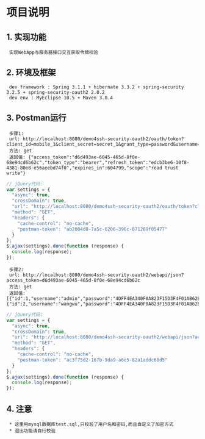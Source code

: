 # 项目说明
## 1. 实现功能
     实现WebApp与服务器接口交互获取令牌校验
## 2. 环境及框架
     dev framework : Spring 3.1.1 + hibernate 3.3.2 + spring-security 3.2.5 + spring-security-oauth2 2.0.2  
     dev env : MyEclipse 10.5 + Maven 3.0.4
## 3. Postman运行
     步骤1:  
     url: http://localhost:8080/demo4ssh-security-oauth2/oauth/token?client_id=mobile_1&client_secret=secret_1&grant_type=password&username=admin&password=1  
     方法: get  
     返回值: {"access_token":"d6d493ae-6045-465d-8f0e-68e94cd6b62c","token_type":"bearer","refresh_token":"edcb3be6-10f8-4381-80e8-e56aeebd74f0","expires_in":604799,"scope":"read trust write"}  
```javascript
// jQuery代码:
var settings = {
  "async": true,
  "crossDomain": true,
  "url": "http://localhost:8080/demo4ssh-security-oauth2/oauth/token?client_id=mobile_1&client_secret=secret_1&grant_type=password&username=admin&password=1",
  "method": "GET",
  "headers": {
    "cache-control": "no-cache",
    "postman-token": "ab2004d8-7a5c-6206-396c-071289f05477"
  }
};
$.ajax(settings).done(function (response) {
  console.log(response);
});
```  
     步骤2:  
     url: http://localhost:8080/demo4ssh-security-oauth2/webapi/json?access_token=d6d493ae-6045-465d-8f0e-68e94cd6b62c
     方法: get  
     返回值: [{"id":1,"username":"admin","password":"4DFF4EA340F0A823F15D3F4F01AB62EAE0E5DA579CCB851F8DB9DFE84C58B2B37B89903A740E1EE172DA793A6E79D560E5F7F9BD058A12A280433ED6FA46510A"},{"id":2,"username":"wangwu","password":"4DFF4EA340F0A823F15D3F4F01AB62EAE0E5DA579CCB851F8DB9DFE84C58B2B37B89903A740E1EE172DA793A6E79D560E5F7F9BD058A12A280433ED6FA46510A"}]   
```javascript
// jQuery代码:
var settings = {
  "async": true,
  "crossDomain": true,
  "url": "http://localhost:8080/demo4ssh-security-oauth2/webapi/json?access_token=8ae83c90-d166-4fa5-93de-3e616791a40d",
  "method": "GET",
  "headers": {
    "cache-control": "no-cache",
    "postman-token": "ac3f75d2-167b-9da9-a6e5-82a1addc68d5"
  }
};
$.ajax(settings).done(function (response) {
  console.log(response);
});
```
## 4. 注意
     * 这里用mysql数据库test.sql,只校验了用户名和密码,而且自定义了加密方式
     * 退出功能请自行校验